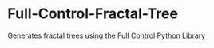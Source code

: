 # Full-Control-Fractal-Tree

Generates fractal trees using the [Full Control Python Library](https://github.com/FullControlXYZ/fullcontrol)
